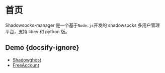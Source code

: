 # 首页

Shadowsocks-manager 是一个基于`Node.js`开发的 shadowsocks 多用户管理平台，支持 libev 和 python 版。

## Demo {docsify-ignore}

* [Shadowghost](https://ssmgr.gyteng.com)
* [FreeAccount](https://free.gyteng.com)

